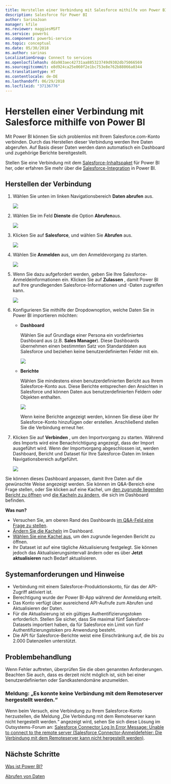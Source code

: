 ```yaml
---
title: Herstellen einer Verbindung mit Salesforce mithilfe von Power BI
description: Salesforce für Power BI
author: SarinaJoan
manager: kfile
ms.reviewer: maggiesMSFT
ms.service: powerbi
ms.component: powerbi-service
ms.topic: conceptual
ms.date: 05/30/2018
ms.author: sarinas
LocalizationGroup: Connect to services
ms.openlocfilehash: dda983aec42731aa885323749d9302db75066569
ms.sourcegitcommit: e8d924ca25e060f2e1bc753e8e762b88066a0344
ms.translationtype: HT
ms.contentlocale: de-DE
ms.lasthandoff: 06/29/2018
ms.locfileid: "37136776"
---
```

# <a name="connect-to-salesforce-with-power-bi"></a>Herstellen einer Verbindung mit Salesforce mithilfe von Power BI
Mit Power BI können Sie sich problemlos mit Ihrem Salesforce.com-Konto verbinden. Durch das Herstellen dieser Verbindung werden Ihre Daten abgerufen. Auf Basis dieser Daten werden dann automatisch ein Dashboard und zugehörige Berichte bereitgestellt.

Stellen Sie eine Verbindung mit dem [Salesforce-Inhaltspaket](https://app.powerbi.com/getdata/services/salesforce) für Power BI her, oder erfahren Sie mehr über die [Salesforce-Integration](https://powerbi.microsoft.com/integrations/salesforce) in Power BI.

## <a name="how-to-connect"></a>Herstellen der Verbindung
1. Wählen Sie unten im linken Navigationsbereich **Daten abrufen** aus.
   
   ![](media/service-connect-to-salesforce/pbi_getdata.png) 
2. Wählen Sie im Feld **Dienste** die Option **Abrufen**aus.
   
   ![](media/service-connect-to-salesforce/pbi_getservices.png) 
3. Klicken Sie auf **Salesforce**, und wählen Sie **Abrufen** aus.  
   
   ![](media/service-connect-to-salesforce/salesforce.png)
4. Wählen Sie **Anmelden** aus, um den Anmeldevorgang zu starten.
   
    ![](media/service-connect-to-salesforce/dialog.png)
5. Wenn Sie dazu aufgefordert werden, geben Sie Ihre Salesforce-Anmeldeinformationen ein. Klicken Sie auf **Zulassen** , damit Power BI auf Ihre grundlegenden Salesforce-Informationen und -Daten zugreifen kann.
   
   ![](media/service-connect-to-salesforce/sf_authorize.png)
6. Konfigurieren Sie mithilfe der Dropdownoption, welche Daten Sie in Power BI importieren möchten:
   
   * **Dashboard**
     
     Wählen Sie auf Grundlage einer Persona ein vordefiniertes Dashboard aus (z.B. **Sales Manager**). Diese Dashboards übernehmen einen bestimmten Satz von Standarddaten aus Salesforce und beziehen keine benutzerdefinierten Felder mit ein.
     
     ![](media/service-connect-to-salesforce/pbi_salesforcechooserole.png)
   * **Berichte**
     
     Wählen Sie mindestens einen benutzerdefinierten Bericht aus Ihrem Salesforce-Konto aus. Diese Berichte entsprechen den Ansichten in Salesforce und können Daten aus benutzerdefinierten Feldern oder Objekten enthalten.
     
     ![](media/service-connect-to-salesforce/pbi_salesforcereports.png)
     
     Wenn keine Berichte angezeigt werden, können Sie diese über Ihr Salesforce-Konto hinzufügen oder erstellen. Anschließend stellen Sie die Verbindung erneut her.
7. Klicken Sie auf **Verbinden** , um den Importvorgang zu starten. Während des Imports wird eine Benachrichtigung angezeigt, dass der Import ausgeführt wird. Wenn der Importvorgang abgeschlossen ist, werden Dashboard, Bericht und Dataset für Ihre Salesforce-Daten im linken Navigationsbereich aufgeführt.
   
   ![](media/service-connect-to-salesforce/pbi_getdatasalesforcedash.png)

Sie können dieses Dashboard anpassen, damit Ihre Daten auf die gewünschte Weise angezeigt werden. Sie können im Q&A-Bereich eine Frage stellen, oder Sie klicken auf eine Kachel, um [den zugrunde liegenden Bericht zu öffnen](service-dashboard-tiles.md) und [die Kacheln zu ändern](service-dashboard-edit-tile.md), die sich im Dashboard befinden.

**Was nun?**

* Versuchen Sie, am oberen Rand des Dashboards [im Q&A-Feld eine Frage zu stellen](power-bi-q-and-a.md).
* [Ändern Sie die Kacheln](service-dashboard-edit-tile.md) im Dashboard.
* [Wählen Sie eine Kachel aus](service-dashboard-tiles.md), um den zugrunde liegenden Bericht zu öffnen.
* Ihr Dataset ist auf eine tägliche Aktualisierung festgelegt. Sie können jedoch das Aktualisierungsintervall ändern oder es über **Jetzt aktualisieren** nach Bedarf aktualisieren.

## <a name="system-requirements-and-considerations"></a>Systemanforderungen und Hinweise
- Verbindung mit einem Salesforce-Produktionskonto, für das der API-Zugriff aktiviert ist.
- Berechtigung wurde der Power BI-App während der Anmeldung erteilt.
- Das Konto verfügt über ausreichend API-Aufrufe zum Abrufen und Aktualisieren der Daten.
- Für die Aktualisierung ist ein gültiges Authentifizierungstoken erforderlich. Stellen Sie sicher, dass Sie maximal fünf Salesforce-Datasets importiert haben, da für Salesforce ein Limit von fünf Authentifizierungstoken pro Anwendung besteht.
- Die API für Salesforce-Berichte weist eine Einschränkung auf, die bis zu 2.000 Datenzeilen unterstützt.


## <a name="troubleshooting"></a>Problembehandlung
Wenn Fehler auftreten, überprüfen Sie die oben genannten Anforderungen. Beachten Sie auch, dass es derzeit nicht möglich ist, sich bei einer benutzerdefinierten oder Sandkastendomäne anzumelden.

### <a name="unable-to-connect-to-the-remote-server-message"></a>Meldung: „Es konnte keine Verbindung mit dem Remoteserver hergestellt werden.“

Wenn beim Versuch, eine Verbindung zu Ihrem Salesforce-Konto herzustellen, die Meldung „Die Verbindung mit dem Remoteserver kann nicht hergestellt werden.“ angezeigt wird, sehen Sie sich diese Lösung im Outsystems-Forum an: [Salesforce Connector Log In Error Message: Unable to connect to the remote server (Salesforce Connector-Anmeldefehler: Die Verbindung mit dem Remoteserver kann nicht hergestellt werden)](https://www.outsystems.com/forums/Forum_TopicView.aspx?TopicId=17674&TopicName=log-in-error-message-unable-to-connect-to-the-remote-server&).


## <a name="next-steps"></a>Nächste Schritte
[Was ist Power BI?](power-bi-overview.md)

[Abrufen von Daten](service-get-data.md)

